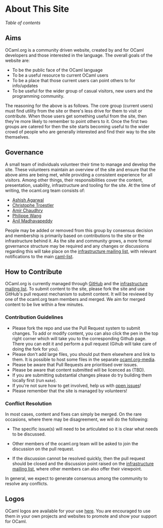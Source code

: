 <!-- ((! set title About This Site !)) -->

# About This Site
*Table of contents*

## Aims

OCaml.org is a community driven website, created by and for OCaml
developers and those interested in the language. The overall goals of
the website are:

* To be the public face of the OCaml language
* To be a useful resource to current OCaml users
* To be a place that those current users can point others to for
  info/updates
* To be useful for the wider group of casual visitors, new users and
  the programming community.

The reasoning for the above is as follows. The core group (current
users) must find utility from the site or there's less drive for them
to visit or contribute. When those users get something useful from the
site, then they're more likely to remember to point others to it.
Once the first two groups are catered for then the site starts
becoming useful to the wider crowd of people who are generally
interested and find their way to the site themselves.

## Governance

A small team of individuals volunteer their time to manage and develop
the site. These volunteers maintain an overview of the site and ensure
that the above aims are being met, while providing a consistent
experience for all visitors. Among other things, their
responsibilities cover the content, presentation, usability,
infrastructure and tooling for the site. At the time of writing, the
ocaml.org team consists of:

- [Ashish Agarwal](http://ashishagarwal.org)
- [Christophe Troestler](https://github.com/Chris00)
- [Amir Chaudhry](http://amirchaudhry.com)
- [Philippe Wang](http://philippewang.info/CL/)
- [Anil Madhavapeddy](http://anil.recoil.org)

People may be added or removed from this group by consensus decision
and membership is primarily based on contributions to the site or the
infrastructure behind it. As the site and community grows, a more
formal governance structure may be required and any changes or
discussions regarding this will take place on the [infrastructure
mailing list](http://lists.ocaml.org/listinfo/infrastructure/), with
relevant notifications to the main
[caml-list](https://sympa.inria.fr/sympa/arc/caml-list/).


## How to Contribute

OCaml.org is currently managed through
[GitHub](https://github.com/ocaml/ocaml.org/) and the [infrastructure
mailing list](http://lists.ocaml.org/listinfo/infrastructure/). To
submit content to the site, please fork the site and use GitHub's pull
request mechanism to submit content. It will be reviewed by one of the
ocaml.org team members and merged. We aim for merged content to be
live within a few minutes.


### Contribution Guidelines

* Please fork the repo and use the Pull Request system to submit
  changes.  To add or modify content, you can also click the pen in
  the top right corner which will take you to the corresponding Github
  page.  There you can edit it and perform a pull request (Gihub will
  take care of doing the fork for you).
* Please don't add large files, you should put them elsewhere and link
  to them. It is possible to host some files in the separate
  [ocaml.org-media](https://github.com/ocaml/ocaml.org-media).
* Please be aware that Pull Requests are prioritised over issues.
* Please be aware that content submitted will be licenced as (TBD).
* If you are submitting substantial changes please do try building
  them locally first (run `make`).
* If you're not sure how to get involved, help us with [open
  issues](https://github.com/ocaml/ocaml.org/issues)!
* Please remember that the site is managed by volunteers!


### Conflict Resolution

In most cases, content and fixes can simply be merged. On the rare
occasions, where there may be disagreement, we will do the following:

* The specific issue(s) will need to be articulated so it is clear
  what needs to be discussed.

* Other members of the ocaml.org team will be asked to join the
  discussion on the pull request.

* If the discussion cannot be resolved quickly, then the pull request
  should be closed and the discussion point raised on the
  [infrastructure mailing
  list](http://lists.ocaml.org/listinfo/infrastructure/), where other
  members can also offer their viewpoint.

In general, we expect to generate consensus among the community to
resolve any conflicts.

## Logos

OCaml logos are available for your use [here](/docs/logos.html). You
are encouraged to use them in your own projects and websites to
promote and show your support for OCaml.
